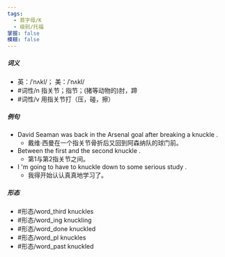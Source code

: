 ```yaml
---
tags:
  - 首字母/K
  - 级别/托福
掌握: false
模糊: false
---
```

##### 词义
- 英：/ˈnʌkl/； 美：/ˈnʌkl/
- #词性/n  指关节；指节；(猪等动物的)肘，蹄
- #词性/v  用指关节打（压，碰，擦）
##### 例句
- David Seaman was back in the Arsenal goal after breaking a knuckle .
	- 戴维·西曼在一个指关节骨折后又回到阿森纳队的球门前。
- Between the first and the second knuckle .
	- 第1与第2指关节之间。
- I 'm going to have to knuckle down to some serious study .
	- 我得开始认认真真地学习了。
##### 形态
- #形态/word_third knuckles
- #形态/word_ing knuckling
- #形态/word_done knuckled
- #形态/word_pl knuckles
- #形态/word_past knuckled
